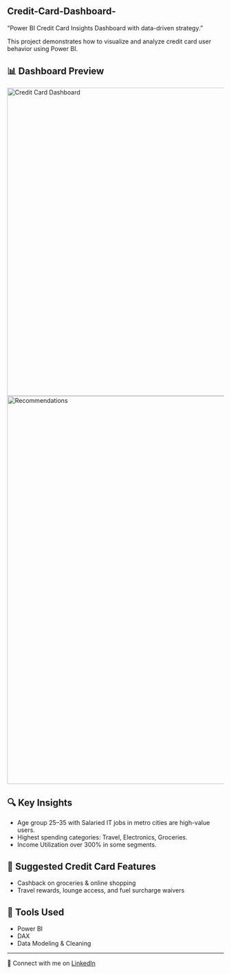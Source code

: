 ## Credit-Card-Dashboard- ##

“Power BI Credit Card Insights Dashboard with data-driven strategy.”

This project demonstrates how to visualize and analyze credit card user behavior using Power BI.

## 📊 Dashboard Preview

<img width="1600" height="715" alt="Credit Card Dashboard" src="https://github.com/user-attachments/assets/e356a9c9-d278-4c83-a0b0-c50fe6238442" />

<img width="1556" height="900" alt="Recommendations" src="https://github.com/user-attachments/assets/43f81b55-0c0b-4d67-a00a-a3de56f8d7b9" />


## 🔍 Key Insights
- Age group 25–35 with Salaried IT jobs in metro cities are high-value users.
- Highest spending categories: Travel, Electronics, Groceries.
- Income Utilization over 300% in some segments.

## 🎯 Suggested Credit Card Features
- Cashback on groceries & online shopping
- Travel rewards, lounge access, and fuel surcharge waivers

## 🧰 Tools Used
- Power BI
- DAX
- Data Modeling & Cleaning

---

🔗 Connect with me on [LinkedIn](https://www.linkedin.com/in/yrprofile/)
